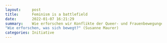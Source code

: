 ```yaml
---
layout:     post
title:      Feminism is a battlefield
date:       2022-01-07 16:21:29
summary:    Wie erforschen wir Konflikte der Queer- und Frauenbewegungen?
"Wie erforschen, was sich bewegt?" (Susanne Maurer)
categories: Initiative
---
```


<object data="{{ site.url }}/Digitales-Brett-Viewer/pdfs/Call for Contribution - Interdisziplinärer Workshop - Feminism is a battlefield(1).pdf" width="1000" height="1000" type='application/pdf'></object>